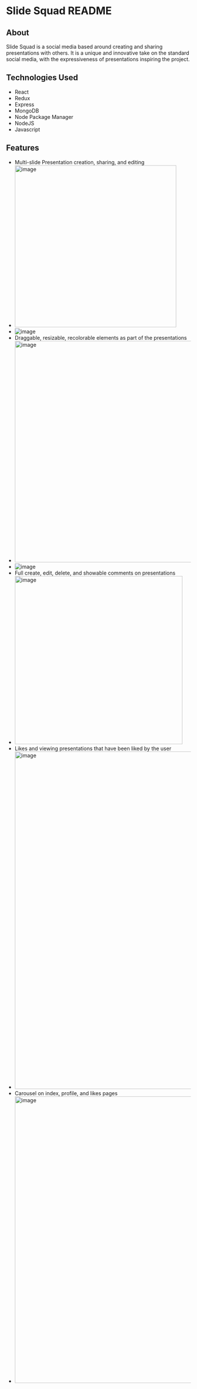 # Slide Squad README
## About

Slide Squad is a social media based around creating and sharing presentations with others. It is a unique and innovative take on the standard social media, with the expressiveness of presentations inspiring the project.
## Technologies Used 

* React
* Redux
* Express
* MongoDB
* Node Package Manager
* NodeJS
* Javascript

## Features

* Multi-slide Presentation creation, sharing, and editing
* <img width="440" alt="image" src="https://github.com/RohanM2000/slide-squad/assets/15352286/c0275cba-3d3e-4e42-bc08-3e370ca82792">
* ![image](https://github.com/RohanM2000/slide-squad/assets/15352286/93759470-5fa5-45bd-97f5-da33c3eeabbc)
* Draggable, resizable, recolorable elements as part of the presentations
* <img width="602" alt="image" src="https://github.com/RohanM2000/slide-squad/assets/15352286/46e3bc9a-ab01-485f-90f6-87580f2ca3e3">
* ![image](https://github.com/RohanM2000/slide-squad/assets/15352286/ff07e6be-3873-48b0-a6c5-ecc9c84d586d)
* Full create, edit, delete, and showable comments on presentations
* <img width="457" alt="image" src="https://github.com/RohanM2000/slide-squad/assets/15352286/f631b235-2289-47e2-a054-880b7a4c35d7">
* Likes and viewing presentations that have been liked by the user
* <img width="917" alt="image" src="https://github.com/RohanM2000/slide-squad/assets/15352286/e9b797f6-5643-43b9-a691-34c9d3304a12">
* Carousel on index, profile, and likes pages
* <img width="779" alt="image" src="https://github.com/RohanM2000/slide-squad/assets/15352286/7adc09ab-ed2b-484c-88d3-c1d0720c9da1">

